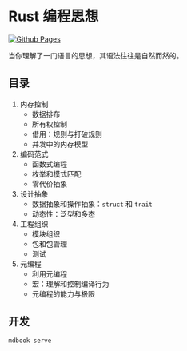 # Rust 编程思想
[![Github Pages](https://github.com/yxonic/rust-zen/workflows/Github%20Pages/badge.svg)](https://yxonic.github.io/rust-zen/)

当你理解了一门语言的思想，其语法往往是自然而然的。

## 目录
1. 内存控制
   - 数据排布
   - 所有权控制
   - 借用：规则与打破规则
   - 并发中的内存模型
2. 编码范式
   - 函数式编程
   - 枚举和模式匹配
   - 零代价抽象
3. 设计抽象
   - 数据抽象和操作抽象：`struct` 和 `trait`
   - 动态性：泛型和多态
4. 工程组织
   - 模块组织
   - 包和包管理
   - 测试
5. 元编程
   - 利用元编程
   - 宏：理解和控制编译行为
   - 元编程的能力与极限

## 开发

```sh
mdbook serve
```
